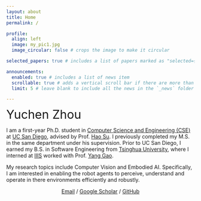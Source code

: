 ```yaml
---
layout: about
title: Home
permalink: /

profile:
  align: left
  image: my_pic1.jpg
  image_circular: false # crops the image to make it circular

selected_papers: true # includes a list of papers marked as "selected={true}"

announcements:
  enabled: true # includes a list of news item
  scrollable: true # adds a vertical scroll bar if there are more than 3 news items
  limit: 5 # leave blank to include all the news in the `_news` folder

---
```

<div style="font-size: 2rem">Yuchen Zhou</div>

I am a first-year Ph.D. student in <a href="https://cse.ucsd.edu/">Computer Science and Engineering (CSE)</a> at <a href="https://ucsd.edu/">UC San Diego</a>, advised by Prof. <a href="https://cseweb.ucsd.edu/~haosu/">Hao Su</a>. I previously completed my M.S. in the same department under his supervision. Prior to UC San Diego, I earned my B.S. in Software Engineering from <a href="https://www.tsinghua.edu.cn/en/">Tsinghua University</a>, where I interned at <a href="https://iiis.tsinghua.edu.cn/en/">IIIS</a> worked with Prof. <a href="https://yang-gao.weebly.com/">Yang Gao</a>.

My research topics include Computer Vision and Embodied AI. Specifically, I am interested in enabling the robot agents to perceive, understand and operate in there environments efficiently and robustly.


<div align="center">
  <a href="mailto:yuchenzhou@ucsd.edu">Email</a>
  /
  <a href="https://scholar.google.com/citations?user=Xu9X8BsAAAAJ&hl=en">Google Scholar</a>
  /
  <a href="https://github.com/zyc00">GitHub</a>
</div>